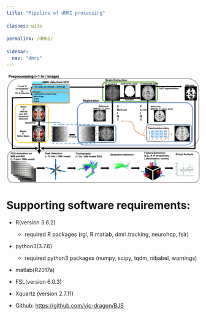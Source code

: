 ```yaml
---
title: "Pipeline of dMRI processing"

classes: wide

permalink: /dMRI/

sidebar:
  nav: "dmri"
---
```


<img src= "/assets/images/dmri/pipeline.png" width="925"> <!--- usemap="#dMRIPipeline"> --->

<!---
<map name="dMRIPipeline"> 
  <area shape="rect" coords="6, 9, 919, 230" href="/dMRI/download_preprocessing/" target="_blank"/>
  <area shape="rect" coords="6, 265, 115, 480" href="/dMRI/roi_selection/" target="_blank"/>
  <area shape="rect" coords="135, 265, 450, 480" href="/dMRI/fod_estimation/" target="_blank"/>
  <area shape="rect" coords="470, 265, 760, 480" href="/dMRI/tractography/" target="_blank"/>
</map>
--->
# Supporting software requirements: 

* R(version 3.6.2)
  - required R packages (rgl, R.matlab, dmri.tracking, neurohcp, fslr)
* python3(3.7.6)
  - required python3 packages (numpy, scipy, tqdm, nibabel, warnings)
* matlab(R2017a) 
* FSL(version 6.0.3)
* Xquartz (version 2.7.11)

* Github: https://github.com/vic-dragon/BJS